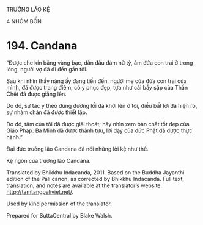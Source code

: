 TRƯỞNG LÃO KỆ

4 NHÓM BỐN

# 194\. Candana

“Được che kín bằng vàng bạc, dẫn đầu đám nữ tỳ, ẵm đứa con trai ở trong lòng, người vợ đã đi đến gần tôi.

Sau khi nhìn thấy nàng ấy đang tiến đến, người mẹ của đứa con trai của mình, đã được trang điểm, có y phục đẹp, tựa như cái bẫy sập của Thần Chết đã được giăng lên.

Do đó, sự tác ý theo đúng đường lối đã khởi lên ở tôi, điều bất lợi đã hiện rõ, sự nhàm chán đã được thiết lập.

Do đó, tâm của tôi đã được giải thoát; hãy nhìn xem bản chất tốt đẹp của Giáo Pháp. Ba Minh đã được thành tựu, lời dạy của đức Phật đã được thực hành.”

Đại đức trưởng lão Candana đã nói những lời kệ như thế.

Kệ ngôn của trưởng lão Candana.

Translated by Bhikkhu Indacanda, 2011. Based on the Buddha Jayanthi edition of the Pali canon, as corrected by Bhikkhu Indacanda. Full text, translation, and notes are available at the translator’s website: http://tamtangpaliviet.net/.

Used by kind permission of the translator.

Prepared for SuttaCentral by Blake Walsh.